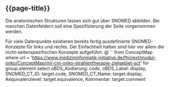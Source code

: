 ## {{page-title}}

Die anatomischen Strukturen lassen sich gut über SNOMED abbilden. Bei manchen Datenfeldern soll eine Spezifizierung der Seite vorgenommen werden.

Für viele Datenpunkte existieren bereits fertig ausdefinierte SNOMED-Konzepte für links und rechts. Der Einfachheit halber sind hier vor allem die nicht-seitenspezifischen Konzepte aufgeführt. 
@```
from ConceptMap 
where url = 'https://www.medizininformatik-initiative.de/fhir/ext/modul-onko/ConceptMap/mii-cm-onko-strahlentherapie-zielgebiet-sct' 
    for group.element
        select 
            oBDS_Kodierung: code, 
            oBDS_Label: display, 
            SNOMED_CT_ID: target.code, 
            SNOMED_CT_Name: target.display, 
            Aequivalenzlevel: target.equivalence, 
            Kommentar: target.comment  
```